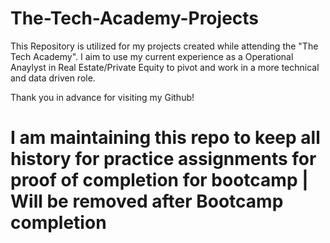 # The-Tech-Academy-Projects

This Repository is utilized for my projects created while attending the "The Tech Academy". I aim to use my current experience as a Operational Anaylyst in Real Estate/Private Equity to pivot and work in a more technical and data driven role.

Thank you in advance for visiting my Github!

# I am maintaining this repo to keep all history for practice assignments for proof of completion for bootcamp | Will be removed after Bootcamp completion

